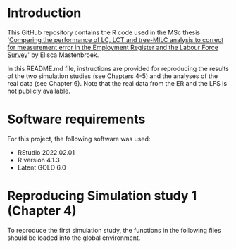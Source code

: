 # Introduction

This GitHub repository contains the R code used in the MSc thesis '[Comparing the performance of LC, LCT and tree-MILC analysis to correct for measurement error in the Employment Register and the Labour Force Survey]([https://link-url-here.org](https://github.com/eliscamastenbroek/master_thesis/blob/main/MSc_thesis.pdf))' by Elisca Mastenbroek.

In this README.md file, instructions are provided for reproducing the results of the two simulation studies (see Chapters 4-5) and the analyses of the real data (see Chapter 6). Note that the real data from the ER and the LFS is not publicly available.

# Software requirements
For this project, the following software was used:
- RStudio 2022.02.01
- R version 4.1.3
- Latent GOLD 6.0

# Reproducing Simulation study 1 (Chapter 4)
To reproduce the first simulation study, the functions in the following files should be loaded into the global environment.




